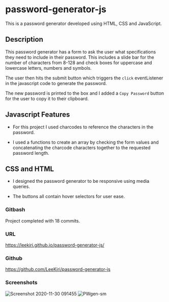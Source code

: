 # password-generator-js
This is a password generator developed using HTML, CSS and JavaScript.

## Description

This password generator has a form to ask the user what specifications they need to include in their password. This includes a slide bar for the number of characters from 8-128 and check boxes for uppercase and lowercase letters, numbers and symbols. 

The user then hits the submit button which triggers the `click` eventListener in the javascript code to generate the password.

The new password is printed to the box and I added a `Copy Password` button for the user to copy it to their clipboard.

## Javascript Features

* For this project I used charcodes to reference the characters in the password. 

* I used a functions to create an array by checking the form values and concatenating the charcode characters together to the requested password length.  

## CSS and HTML

* I designed the password generator to be responsive using media queries.

* The buttons all contain hover selectors for user ease. 

### Gitbash
Project completed with 18 commits.

### URL
https://leekiri.github.io/password-generator-js/

### Github 
https://github.com/LeeKiri/password-generator-js

### Screenshots
![Screenshot 2020-11-30 091455](https://user-images.githubusercontent.com/73642462/100555263-60a58e80-32ee-11eb-8f65-dbec77d17d71.png)
![PWgen-sm](https://user-images.githubusercontent.com/73642462/100555278-787d1280-32ee-11eb-85ad-25eb93bff76f.png)
